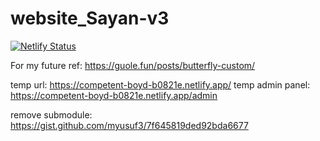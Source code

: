 # website_Sayan-v3

[![Netlify Status](https://api.netlify.com/api/v1/badges/69e187f0-2190-43a5-8bc1-8cbacfeade19/deploy-status)](https://app.netlify.com/sites/competent-boyd-b0821e/deploys)

For my future ref: https://guole.fun/posts/butterfly-custom/

temp url: https://competent-boyd-b0821e.netlify.app/
temp admin panel: https://competent-boyd-b0821e.netlify.app/admin

remove submodule: https://gist.github.com/myusuf3/7f645819ded92bda6677

